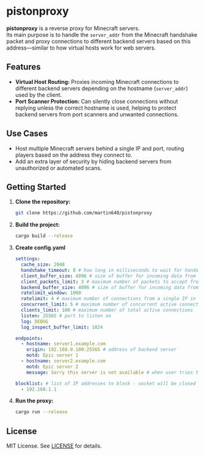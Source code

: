 # pistonproxy

**pistonproxy** is a reverse proxy for Minecraft servers.  
Its main purpose is to handle the `server_addr` from the Minecraft handshake packet and proxy connections to different backend servers based on this address—similar to how virtual hosts work for web servers.

## Features

- **Virtual Host Routing:** Proxies incoming Minecraft connections to different backend servers depending on the hostname (`server_addr`) used by the client.
- **Port Scanner Protection:** Can silently close connections without replying unless the correct hostname is used, helping to protect backend servers from port scanners and unwanted connections.

## Use Cases

- Host multiple Minecraft servers behind a single IP and port, routing players based on the address they connect to.
- Add an extra layer of security by hiding backend servers from unauthorized or automated scans.

## Getting Started

1. **Clone the repository:**
   ```sh
   git clone https://github.com/martin640/pistonproxy
   ```

2. **Build the project:**
   ```sh
   cargo build --release
   ```

3. **Create config.yaml**

   ```yaml
   settings:
     cache_size: 2048
     handshake_timeout: 8 # how long in milliseconds to wait for handshake from client
     client_buffer_size: 4096 # size of buffer for incoming data from client
     client_packets_limit: 3 # maximum number of packets to accept from client before handshake is complete
     backend_buffer_size: 4096 # size of buffer for incoming data from backend
     ratelimit_window: 1000
     ratelimit: 4 # maximum number of connections from a single IP in given ratelimit_window
     concurrent_limit: 5 # maximum number of concurrent active connections from a single IP
     clients_limit: 100 # maximum number of total active connections
     listen: 25565 # port to listen on
     log: DEBUG
     log_inspect_buffer_limit: 1024

   endpoints:
     - hostname: server1.example.com
       origin: 192.168.0.100:25565 # address of backend server
       motd: Epic server 1
     - hostname: server2.example.com
       motd: Epic server 2
       message: Sorry this server is not available # when user tries to join, disconnect them with this message

   blocklist: # list of IP addresses to block - socket will be closed immediately
     - 192.168.1.1
   ```

4. **Run the proxy:**
   ```sh
   cargo run --release
   ```

## License

MIT License. See [LICENSE](LICENSE.txt) for details.

